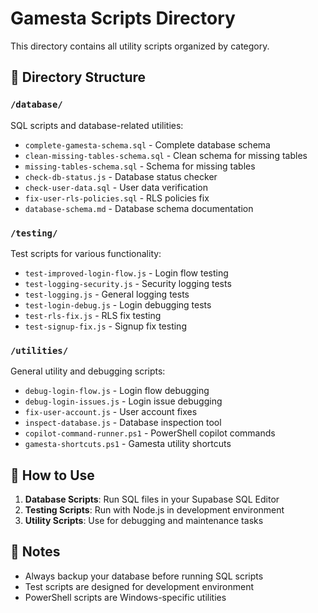 # Gamesta Scripts Directory

This directory contains all utility scripts organized by category.

## 📁 Directory Structure

### `/database/`
SQL scripts and database-related utilities:
- `complete-gamesta-schema.sql` - Complete database schema
- `clean-missing-tables-schema.sql` - Clean schema for missing tables
- `missing-tables-schema.sql` - Schema for missing tables
- `check-db-status.js` - Database status checker
- `check-user-data.sql` - User data verification
- `fix-user-rls-policies.sql` - RLS policies fix
- `database-schema.md` - Database schema documentation

### `/testing/`
Test scripts for various functionality:
- `test-improved-login-flow.js` - Login flow testing
- `test-logging-security.js` - Security logging tests
- `test-logging.js` - General logging tests
- `test-login-debug.js` - Login debugging tests
- `test-rls-fix.js` - RLS fix testing
- `test-signup-fix.js` - Signup fix testing

### `/utilities/`
General utility and debugging scripts:
- `debug-login-flow.js` - Login flow debugging
- `debug-login-issues.js` - Login issue debugging
- `fix-user-account.js` - User account fixes
- `inspect-database.js` - Database inspection tool
- `copilot-command-runner.ps1` - PowerShell copilot commands
- `gamesta-shortcuts.ps1` - Gamesta utility shortcuts

## 🚀 How to Use

1. **Database Scripts**: Run SQL files in your Supabase SQL Editor
2. **Testing Scripts**: Run with Node.js in development environment
3. **Utility Scripts**: Use for debugging and maintenance tasks

## 📝 Notes

- Always backup your database before running SQL scripts
- Test scripts are designed for development environment
- PowerShell scripts are Windows-specific utilities
